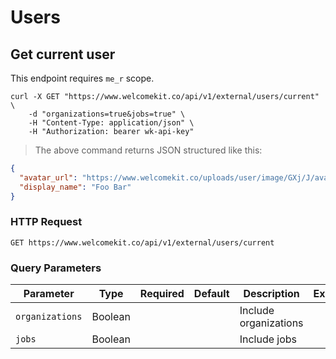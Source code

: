 # Users

## Get current user

<aside class="notice">
This endpoint requires <code>me_r</code> scope.
</aside>

```shell
curl -X GET "https://www.welcomekit.co/api/v1/external/users/current" \
    -d "organizations=true&jobs=true" \
    -H "Content-Type: application/json" \
    -H "Authorization: bearer wk-api-key"
```

> The above command returns JSON structured like this:

```json
{
  "avatar_url": "https://www.welcomekit.co/uploads/user/image/GXj/J/avatar.jpg",
  "display_name": "Foo Bar"
}

```

### HTTP Request

`GET https://www.welcomekit.co/api/v1/external/users/current`

### Query Parameters

Parameter | Type | Required | Default | Description | Example
--- | --- | --- | --- | --- | ---
`organizations` | Boolean | | | Include organizations |
`jobs` | Boolean | | | Include jobs |

